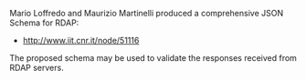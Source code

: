 Mario Loffredo and Maurizio Martinelli produced a comprehensive JSON Schema for RDAP:

* http://www.iit.cnr.it/node/51116

The proposed schema may be used to validate the responses received from RDAP servers.
